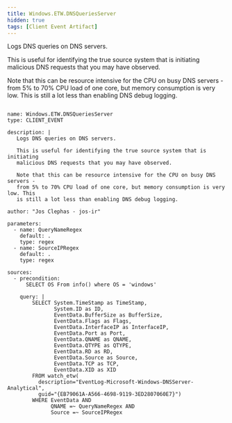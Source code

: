 ```yaml
---
title: Windows.ETW.DNSQueriesServer
hidden: true
tags: [Client Event Artifact]
---
```


Logs DNS queries on DNS servers.

This is useful for identifying the true source system that is initiating
malicious DNS requests that you may have observed.

Note that this can be resource intensive for the CPU on busy DNS servers -
from 5% to 70% CPU load of one core, but memory consumption is very low. This
is still a lot less than enabling DNS debug logging.


<pre><code class="language-yaml">
name: Windows.ETW.DNSQueriesServer
type: CLIENT_EVENT

description: |
   Logs DNS queries on DNS servers.

   This is useful for identifying the true source system that is initiating
   malicious DNS requests that you may have observed.

   Note that this can be resource intensive for the CPU on busy DNS servers -
   from 5% to 70% CPU load of one core, but memory consumption is very low. This
   is still a lot less than enabling DNS debug logging.

author: "Jos Clephas - jos-ir"

parameters:
  - name: QueryNameRegex
    default: .
    type: regex
  - name: SourceIPRegex
    default: .
    type: regex

sources:
  - precondition:
      SELECT OS From info() where OS = 'windows'

    query: |
        SELECT System.TimeStamp as TimeStamp,
               System.ID as ID,
               EventData.BufferSize as BufferSize,
               EventData.Flags as Flags,
               EventData.InterfaceIP as InterfaceIP,
               EventData.Port as Port,
               EventData.QNAME as QNAME,
               EventData.QTYPE as QTYPE,
               EventData.RD as RD,
               EventData.Source as Source,
               EventData.TCP as TCP,
               EventData.XID as XID
        FROM watch_etw(
          description="EventLog-Microsoft-Windows-DNSServer-Analytical",
          guid="{EB79061A-A566-4698-9119-3ED2807060E7}")
        WHERE EventData AND
              QNAME =~ QueryNameRegex AND
              Source =~ SourceIPRegex

</code></pre>

